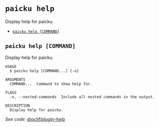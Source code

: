 `paicku help`
=============

Display help for paicku.

* [`paicku help [COMMAND]`](#paicku-help-command)

## `paicku help [COMMAND]`

Display help for paicku.

```
USAGE
  $ paicku help [COMMAND...] [-n]

ARGUMENTS
  COMMAND...  Command to show help for.

FLAGS
  -n, --nested-commands  Include all nested commands in the output.

DESCRIPTION
  Display help for paicku.
```

_See code: [@oclif/plugin-help](https://github.com/oclif/plugin-help/blob/v6.2.25/src/commands/help.ts)_
